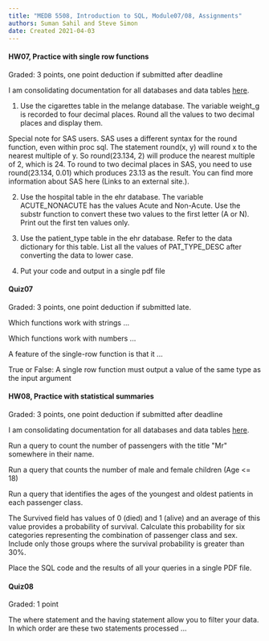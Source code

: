 ```yaml
---
title: "MEDB 5508, Introduction to SQL, Module07/08, Assignments"
authors: Suman Sahil and Steve Simon
date: Created 2021-04-03
---
```


#### HW07, Practice with single row functions

Graded: 3 points, one point deduction if submitted after deadline

I am consolidating documentation for all databases and data tables [here](https://github.com/pmean/introduction-to-sql/blob/master/data/all-data.md).

1. Use the cigarettes table in the melange database. The variable weight_g is recorded to four decimal places. Round all the values to two decimal places and display them.

Special note for SAS users. SAS uses a different syntax for the round function, even within  proc sql. The statement round(x, y) will round x to the nearest multiple of y. So round(23.134, 2) will produce the nearest multiple of 2, which is 24. To round to two decimal places in SAS, you need to use round(23.134, 0.01) which produces 23.13 as the result. You can find more information about SAS here (Links to an external site.).

2. Use the hospital table in the ehr database. The variable ACUTE_NONACUTE has the values Acute and Non-Acute. Use the substr function to convert these two values to the first letter (A or N). Print out the first ten values only.

3. Use the patient_type table in the ehr database. Refer to the data dictionary for this table. List all the values of PAT_TYPE_DESC after converting the data to lower case.

4. Put your code and output in a single pdf file

#### Quiz07

Graded: 3 points, one point deduction if submitted late.

Which functions work with strings ...

Which functions work with numbers ...

A feature of the single-row function is that it ...

True or False: A single row function must output a value of the same type as the input argument

#### HW08, Practice with statistical summaries

Graded: 3 points, one point deduction if submitted after deadline

I am consolidating documentation for all databases and data tables [here](https://github.com/pmean/introduction-to-sql/blob/master/data/all-data.md).

Run a query to count the number of passengers with the title "Mr" somewhere in their name.

Run a query that counts the number of male and female children (Age <= 18)

Run a query that identifies the ages of the youngest and oldest patients in each passenger class.

The Survived field has values of 0 (died) and 1 (alive) and an average of this value provides a probability of survival. Calculate this probability for six categories representing the combination of passenger class and sex. Include only those groups where the survival probability is greater than 30%.

Place the SQL code and the results of all your queries in a single PDF file.

#### Quiz08

Graded: 1 point

The where statement and the having statement allow you to filter your data. In which order are these two statements processed ...


